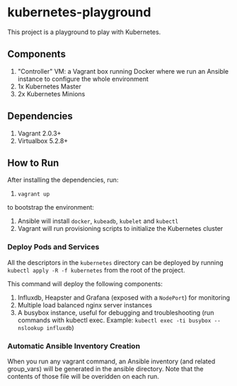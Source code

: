 # kubernetes-playground

This project is a playground to play with Kubernetes.

## Components

1. "Controller" VM: a Vagrant box running Docker where we run an Ansible instance to configure the whole environment
1. 1x Kubernetes Master
1. 2x Kubernetes Minions

## Dependencies

1. Vagrant 2.0.3+
1. Virtualbox 5.2.8+

## How to Run

After installing the dependencies, run:

1. `vagrant up`

to bootstrap the environment:
1. Ansible will install `docker`, `kubeadb`, `kubelet` and `kubectl`
1. Vagrant will run provisioning scripts to initialize the Kubernetes cluster

### Deploy Pods and Services

All the descriptors in the `kubernetes` directory can be deployed by running `kubectl apply -R -f kubernetes` from the root of the project.

This command will deploy the following components:

1. Influxdb, Heapster and Grafana (exposed with a `NodePort`) for monitoring
1. Multiple load balanced nginx server instances
1. A busybox instance, useful for debugging and troubleshooting (run commands with kubectl exec. Example: `kubectl exec -ti busybox -- nslookup influxdb`)

### Automatic Ansible Inventory Creation

When you run any vagrant command, an Ansible inventory (and related group_vars) will be generated in the ansible directory.
Note that the contents of those file will be overidden on each run.
